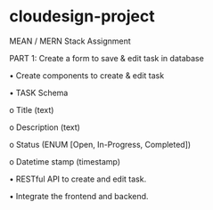 # cloudesign-project


MEAN / MERN Stack Assignment

PART 1: Create a form to save & edit task in database 

• Create components to create & edit task

• TASK Schema 

o Title (text)

o Description (text)

o Status (ENUM [Open, In-Progress, Completed])

o Datetime stamp (timestamp)

• RESTful API to create and edit task.

• Integrate the frontend and backend.
